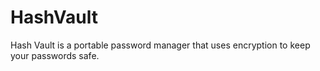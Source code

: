 # HashVault
Hash Vault is a portable password manager that uses encryption to keep your passwords safe. 
